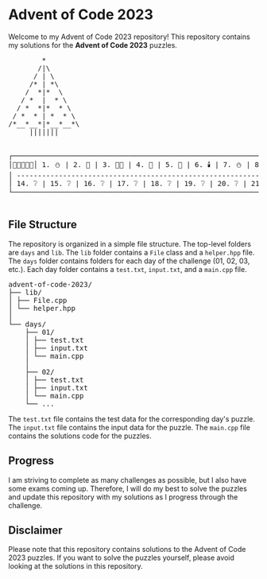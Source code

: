 # Advent of Code 2023

Welcome to my Advent of Code 2023 repository! This repository contains my solutions for the __Advent of Code 2023__ puzzles. 
<pre>
        *
       /|\
      / | \
     /* | *\
    /  *|*  \
   / *  |  * \
  / *  *|*  * \
 / *  * | *  * \
/*__*__*|*__*__*\
     |||||||


┌──────────────────────────────────────────────────────────────────────────────────────────────────────────────────────────────┐
│🎄🎅🏻🌟🎁│ 1. ⛄ | 2. 🦌 | 3. 🎅🏻 | 4. 🎁 | 5. 🎄 | 6. 🕯️ | 7. ⛄ | 8. ❔ | 9. ❔ | 10. ❔ | 11. ❔ | 12. ❔ | 13. ❔   │
│ ---------------------------------------------------------------------------------------------------------------------------  │
│ 14. ❔ | 15. ❔ | 16. ❔ | 17. ❔ | 18. ❔ | 19. ❔ | 20. ❔ | 21. ❔ | 22. ❔ | 23. ❔ | 24. ❔ | 25. ❔│🎄🎅🏻🌟🎁   │
└──────────────────────────────────────────────────────────────────────────────────────────────────────────────────────────────┘

</pre>

## File Structure

The repository is organized in a simple file structure. The top-level folders are `days` and `lib`. The `lib` folder contains a `File` class and a `helper.hpp` file. The `days` folder contains folders for each day of the challenge (01, 02, 03, etc.). Each day folder contains a `test.txt`, `input.txt`, and a `main.cpp` file.
<pre>
advent-of-code-2023/ 
├── lib/ 
│ ├── File.cpp 
│ └── helper.hpp 
│
└── days/ 
    ├── 01/ 
    │ ├── test.txt 
    │ ├── input.txt 
    │ └── main.cpp 
    │
    ├── 02/ 
    │ ├── test.txt 
    │ ├── input.txt 
    │ └── main.cpp 
    └── ...
</pre>

The `test.txt` file contains the test data for the corresponding day's puzzle. The `input.txt` file contains the input data for the puzzle. The `main.cpp` file contains the solutions code for the puzzles.

## Progress

I am striving to complete as many challenges as possible, but I also have some exams coming up. Therefore, I will do my best to solve the puzzles and update this repository with my solutions as I progress through the challenge.

## Disclaimer

Please note that this repository contains solutions to the Advent of Code 2023 puzzles. If you want to solve the puzzles yourself, please avoid looking at the solutions in this repository.
